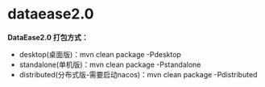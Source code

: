 # dataease2.0
**DataEase2.0 打包方式：**

-   desktop(桌面版)：mvn clean package -Pdesktop
-   standalone(单机版)：mvn clean package -Pstandalone
-   distributed(分布式版-需要启动nacos)：mvn clean package -Pdistributed